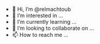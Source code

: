 - 👋 Hi, I’m @relmachtoub
- 👀 I’m interested in ...
- 🌱 I’m currently learning ...
- 💞️ I’m looking to collaborate on ...
- 📫 How to reach me ...

<!---
relmachtoub/relmachtoub is a ✨ special ✨ repository because its `README.md` (this file) appears on your GitHub profile.
You can click the Preview link to take a look at your changes.
--->
